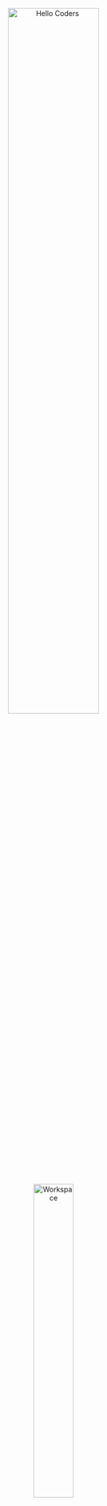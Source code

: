 <div align="center" width="50">

<img src="https://github.com/SP-XD/SP-XD/blob/main/images/hellocoders_rounded.gif?raw=true" alt="Hello Coders" width="60%"/> <br>
<img src="https://github.com/SP-XD/SP-XD/blob/main/images/dev-working_rounded.gif?raw=true" alt="Workspace"  width="40%"/><br> 

<h1>𝑺𝑨𝑳𝑨𝑯-𝑫𝒆𝒗 👋</h1>

<h3>Creating beautiful websites 💻✨ and defending them from cyber threats 🛡️🕵️‍♂️ — blending web development expertise with cybersecurity knowledge 🔐⚙️ for safer internet experiences 🌐🔒.</h3>
 <br>
</div>

---

### 🛠️ Skills & Tools

I'm a **Web Developer** and **Cybersecurity Learner**, passionate about coding and ethical hacking.

![HTML](https://img.shields.io/badge/HTML5-E34F26?style=flat&logo=html5&logoColor=white)
![CSS](https://img.shields.io/badge/CSS3-1572B6?style=flat&logo=css3&logoColor=white)
![JavaScript](https://img.shields.io/badge/JavaScript-323330?style=flat&logo=javascript&logoColor=F7DF1E)
![Bash](https://img.shields.io/badge/GNU%20Bash-4EAA25?style=flat&logo=GNU%20Bash&logoColor=white)
![Linux](https://img.shields.io/badge/Linux-FCC624?style=flat&logo=linux&logoColor=black)
![Git](https://img.shields.io/badge/GIT-E44C30?style=flat&logo=git&logoColor=white)
![VS Code](https://img.shields.io/badge/Visual_Studio_Code-0078D4?style=flat&logo=visual%20studio%20code&logoColor=white)


---

```dart
// tools_I_use

class About extends Me { 
  const myTools = {  
    "Languages" : { "HTML", "CSS", "JavaScript", "Python", "Bash" },
    "CyberSec" : { "Linux", "Wireshark", "Nmap", "Phishing", "MITM" },
    "Tools" : { "VS Code", "Figma", "Git" }
  };
}
